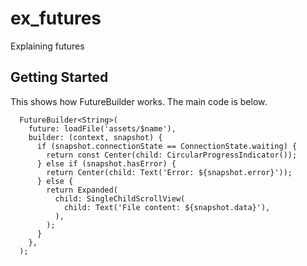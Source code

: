 # ex_futures

Explaining futures

## Getting Started

This shows how FutureBuilder works. The main code is below.

```
  FutureBuilder<String>(
    future: loadFile('assets/$name'),
    builder: (context, snapshot) {
      if (snapshot.connectionState == ConnectionState.waiting) {
        return const Center(child: CircularProgressIndicator());
      } else if (snapshot.hasError) {
        return Center(child: Text('Error: ${snapshot.error}'));
      } else {
        return Expanded(
          child: SingleChildScrollView(
            child: Text('File content: ${snapshot.data}'),
          ),
        );
      }
    },
  );
```